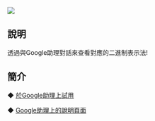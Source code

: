 ![](https://lh3.googleusercontent.com/A4HU334fqf4ZNvkpEL2nfsfy_x1DRilzSKxO_kAi48SYDpZa4GLb80D_AF1ntC72Pcqr-hy3G_EZ5A=s81)
  
說明
-------
透過與Google助理對話來查看對應的二進制表示法!  
  
  
簡介
-------
◆ [於Google助理上試用](https://assistant.google.com/services/invoke/uid/000000974738914a)
  
◆ [Google助理上的說明頁面](https://assistant.google.com/services/a/uid/000000974738914a)
